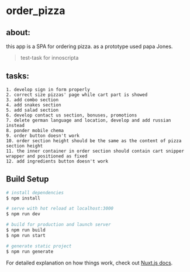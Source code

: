 # order_pizza

## about:

this app is a SPA for ordering pizza. as a prototype used papa Jones.

> test-task for innoscripta

## tasks:
	1. develop sign in form properly
	2. correct size pizzas' page while cart part is showed
	3. add combo section
	4. add snakes section
	5. add salad section
	6. develop contact us section, bonuses, promotions
	7. delete german language and location, develop and add russian instead
	8. ponder mobile chema
	9. order button doesn't work
	10. order section height should be the same as the content of pizza section height
	11. the inner container in order section should contain cart snipper wrapper and positioned as fixed
	12. add ingredients button doesn't work
	

## Build Setup

```bash
# install dependencies
$ npm install

# serve with hot reload at localhost:3000
$ npm run dev

# build for production and launch server
$ npm run build
$ npm run start

# generate static project
$ npm run generate
```

For detailed explanation on how things work, check out [Nuxt.js docs](https://nuxtjs.org).
